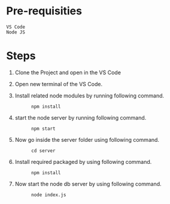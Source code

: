 # Pre-requisities
    VS Code
    Node JS

# Steps
1. Clone the Project and open in the VS Code
2. Open new terminal of the VS Code.
3. Install related node modules by running following command.

             npm install
5. start the node server by running following command.

             npm start
7. Now go inside the server folder using following command.

             cd server
9. Install required packaged by using following command.

             npm install
11. Now start the node db server by using following command.

              node index.js
   
